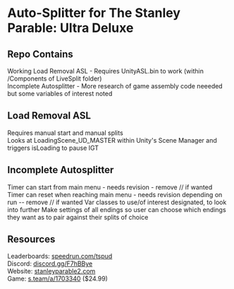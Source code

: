 # Auto-Splitter for The Stanley Parable: Ultra Deluxe

## Repo Contains

Working Load Removal ASL - Requires UnityASL.bin to work (within /Components of LiveSplit folder)  
Incomplete Autosplitter - More research of game assembly code neeeded but some variables of interest noted  

## Load Removal ASL

Requires manual start and manual splits  
Looks at LoadingScene_UD_MASTER within Unity's Scene Manager and triggers isLoading to pause IGT

## Incomplete Autosplitter

Timer can start from main menu - needs revision - remove // if wanted  
Timer can reset when reaching main menu - needs revision depending on run -- remove // if wanted 
Var classes to use/of interest designated, to look into further
Make settings of all endings so user can choose which endings they want as to pair against their splits of choice

## Resources

Leaderboards: [speedrun.com/tspud](https://www.speedrun.com/tspud)  
Discord: [discord.gg/F7hBBye](https://discord.gg/F7hBBye)  
Website: [stanleyparable2.com](https://stanleyparable2.com/)  
Game: [s.team/a/1703340](https://s.team/a/1703340/) ($24.99)  
